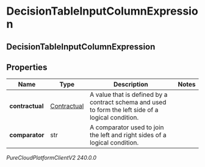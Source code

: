 # DecisionTableInputColumnExpression

## DecisionTableInputColumnExpression

## Properties

|Name | Type | Description | Notes|
|------------ | ------------- | ------------- | -------------|
| **contractual** | [Contractual](Contractual) | A value that is defined by a contract schema and used to form the left side of a logical condition. | |
| **comparator** | str | A comparator used to join the left and right sides of a logical condition. | |



_PureCloudPlatformClientV2 240.0.0_
